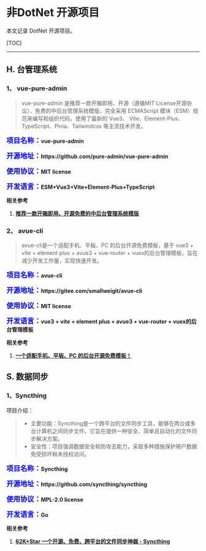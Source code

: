 # 非DotNet 开源项目

本文记录 DotNet 开源项目。

[TOC]

---

## H. 台管理系统

### 1、 vue-pure-admin

>vue-pure-admin 是推荐一款开箱即用、开源（遵循MIT License开源协议）、免费的中后台管理系统模版，完全采用 ECMAScript 模块（ESM）规范来编写和组织代码，使用了最新的 Vue3、 Vite、Element-Plus、TypeScript、Pinia、Tailwindcss 等主流技术开发。

<p><span style="color:blue;font-weight:bold;font-size:18px;">项目名称：</span><b>vue-pure-admin</b></p>

<p><span style="color:blue;font-weight:bold;font-size:18px;">开源地址：</span><b>https://github.com/pure-admin/vue-pure-admin</b></p>

<p><span style="color:blue;font-weight:bold;font-size:18px;">使用协议：</span><b>MIT license</b></p>

<p><span style="color:blue;font-weight:bold;font-size:18px;">开发语言：</span><b>ESM+Vue3+Vite+Element-Plus+TypeScript</b></p>

**相关参考**

1. **[推荐一款开箱即用、开源免费的中后台管理系统模版](https://mp.weixin.qq.com/s?__biz=MzIxMTUzNzM5Ng==&mid=2247503284&idx=3&sn=016f8158b78f671f9f848ad0d9acad3e&chksm=96a011c9f1503fa5e9d63c2952cdb14b85bbe508d05ca4623e5b96bd8bf9fa37bd583413eebb&scene=126&sessionid=1721608423#rd)**



### 2、 avue-cli

>avue-cli是一个适配手机、平板、PC 的后台开源免费模板，基于 vue3 + vite + element plus + avue3 + vue-router + vuex的后台管理模板，旨在减少开发工作量，实现快速开发。

<p><span style="color:blue;font-weight:bold;font-size:18px;">项目名称：</span><b>avue-cli</b></p>

<p><span style="color:blue;font-weight:bold;font-size:18px;">开源地址：</span><b>https://gitee.com/smallweigit/avue-cli</b></p>

<p><span style="color:blue;font-weight:bold;font-size:18px;">使用协议：</span><b>MIT license</b></p>

<p><span style="color:blue;font-weight:bold;font-size:18px;">开发语言：</span><b>vue3 + vite + element plus + avue3 + vue-router + vuex的后台管理模板</b></p>

**相关参考**

1. **[一个适配手机、平板、PC 的后台开源免费模板！](https://mp.weixin.qq.com/s?__biz=MzIxMTUzNzM5Ng==&mid=2247504018&idx=3&sn=5a5e7790173d1d85096dce0969c255cc&chksm=96e5a07627b93f754d3ab5b8f09707d99946bb4fe0e0c5b015ff85ed464d7f715a579819520b&scene=126&sessionid=1723423096#rd)**



## S. 数据同步

### 1、Syncthing

项目介绍：

> - 主要功能：Syncthing是一个跨平台的文件同步工具，能够在两台或多台计算机之间同步文件。它旨在提供一种安全、简单且自动化的文件同步解决方案。
> - 安全性：项目强调数据安全和防攻击能力，采取多种措施保护用户数据免受损坏和未授权访问。

<p><span style="color:blue;font-weight:bold;font-size:18px;">项目名称：</span><b>Syncthing</b></p>

<p><span style="color:blue;font-weight:bold;font-size:18px;">开源地址：</span><b>https://github.com/syncthing/syncthing</b></p>

<p><span style="color:blue;font-weight:bold;font-size:18px;">使用协议：</span><b>MPL-2.0 license</b></p>

<p><span style="color:blue;font-weight:bold;font-size:18px;">开发语言：</span><b>Go</b></p>

**相关参考**

1. **[62K+Star 一个开源、免费、跨平台的文件同步神器 - Syncthing](https://mp.weixin.qq.com/s?__biz=MzIxMTUzNzM5Ng==&mid=2247503495&idx=3&sn=5c1b1c2c7dd1a5227340382d83ea5435&chksm=96b6d09da731d0a322d689748ce41f3538f3c9838695652fda0f0df8bc9702f70727c0048b30&scene=126&sessionid=1722213176&poc_token=HEPjpmajoIu7rvppTYLqjrzI3viOadQ5mWGTg4No)**



